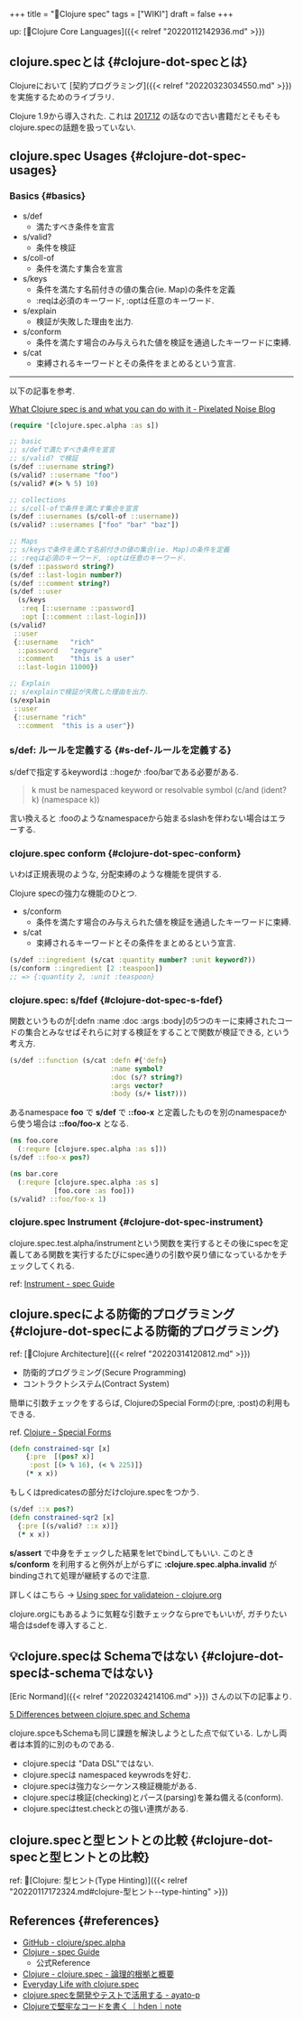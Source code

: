 +++
title = "📝Clojure spec"
tags = ["WIKI"]
draft = false
+++

up: [📂Clojure Core Languages]({{< relref "20220112142936.md" >}})


## clojure.specとは {#clojure-dot-specとは}

Clojureにおいて [契約プログラミング]({{< relref "20220323034550.md" >}}) を実施するためのライブラリ.

Clojure 1.9から導入された.
これは [2017.12](https://clojure.org/news/2017/12/08/clojure19) の話なので古い書籍だとそもそもclojure.specの話題を扱っていない.


## clojure.spec Usages {#clojure-dot-spec-usages}


### Basics {#basics}

-   s/def
    -   満たすべき条件を宣言
-   s/valid?
    -   条件を検証
-   s/coll-of
    -   条件を満たす集合を宣言
-   s/keys
    -   条件を満たす名前付きの値の集合(ie. Map)の条件を定義
    -   :reqは必須のキーワード, :optは任意のキーワード.
-   s/explain
    -   検証が失敗した理由を出力.
-   s/conform
    -   条件を満たす場合のみ与えられた値を検証を通過したキーワードに束縛.
-   s/cat
    -   束縛されるキーワードとその条件をまとめるという宣言.

---

以下の記事を参考.

[What Clojure spec is and what you can do with it - Pixelated Noise Blog](https://www.pixelated-noise.com/blog/2020/09/10/what-spec-is/)

```clojure
(require '[clojure.spec.alpha :as s])

;; basic
;; s/defで満たすべき条件を宣言
;; s/valid? で検証
(s/def ::username string?)
(s/valid? ::username "foo")
(s/valid? #(> % 5) 10)

;; collections
;; s/coll-ofで条件を満たす集合を宣言
(s/def ::usernames (s/coll-of ::username))
(s/valid? ::usernames ["foo" "bar" "baz"])

;; Maps
;; s/keysで条件を満たす名前付きの値の集合(ie. Map)の条件を定義
;; :reqは必須のキーワード, :optは任意のキーワード.
(s/def ::password string?)
(s/def ::last-login number?)
(s/def ::comment string?)
(s/def ::user
  (s/keys
   :req [::username ::password]
   :opt [::comment ::last-login]))
(s/valid?
 ::user
 {::username   "rich"
  ::password   "zegure"
  ::comment    "this is a user"
  ::last-login 11000})

;; Explain
;; s/explainで検証が失敗した理由を出力.
(s/explain
 ::user
 {::username "rich"
  ::comment  "this is a user"})
```


### s/def: ルールを定義する {#s-def-ルールを定義する}

s/defで指定するkeywordは ::hogeか :foo/barである必要がある.

> k must be namespaced keyword or resolvable symbol (c/and (ident? k) (namespace k))

言い換えると :fooのようなnamespaceから始まるslashを伴わない場合はエラーする.


### clojure.spec conform {#clojure-dot-spec-conform}

いわば正規表現のような, 分配束縛のような機能を提供する.

Clojure specの強力な機能のひとつ.

-   s/conform
    -   条件を満たす場合のみ与えられた値を検証を通過したキーワードに束縛.
-   s/cat
    -   束縛されるキーワードとその条件をまとめるという宣言.

<!--listend-->

```clojure
(s/def ::ingredient (s/cat :quantity number? :unit keyword?))
(s/conform ::ingredient [2 :teaspoon])
;; => {:quantity 2, :unit :teaspoon}
```


### clojure.spec: s/fdef {#clojure-dot-spec-s-fdef}

関数というものが[:defn :name :doc :args :body]の5つのキーに束縛されたコードの集合とみなせばそれらに対する検証をすることで関数が検証できる, という考え方.

```clojure
(s/def ::function (s/cat :defn #{'defn}
                         :name symbol?
                         :doc (s/? string?)
                         :args vector?
                         :body (s/+ list?)))
```

あるnamespace **foo** で **s/def** で **::foo-x** と定義したものを別のnamespaceから使う場合は **::foo/foo-x** となる.

```clojure
(ns foo.core
  (:requre [clojure.spec.alpha :as s]))
(s/def ::foo-x pos?)

(ns bar.core
  (:requre [clojure.spec.alpha :as s]
           [foo.core :as foo]))
(s/valid? ::foo/foo-x 1)
```


### clojure.spec Instrument {#clojure-dot-spec-instrument}

clojure.spec.test.alpha/instrumentという関数を実行するとその後にspecを定義してある関数を実行するたびにspec通りの引数や戻り値になっているかをチェックしてくれる.

ref: [Instrument - spec Guide](https://clojure.org/guides/spec#_instrumentation)


## clojure.specによる防衛的プログラミング {#clojure-dot-specによる防衛的プログラミング}

ref: [📝Clojure Architecture]({{< relref "20220314120812.md" >}})

-   防衛的プログラミング(Secure Programming)
-   コントラクトシステム(Contract System)

簡単に引数チェックをするらば, ClojureのSpecial Formの(:pre, :post)の利用もできる.

ref. [Clojure - Special Forms](https://clojure.org/reference/special_forms#_fn_name_param_condition_map_expr_2)

```clojure
(defn constrained-sqr [x]
    {:pre  [(pos? x)]
     :post [(> % 16), (< % 225)]}
    (* x x))
```

もしくはpredicatesの部分だけclojure.specをつかう.

```clojure
(s/def ::x pos?)
(defn constrained-sqr2 [x]
  {:pre [(s/valid? ::x x)]}
  (* x x))
```

**s/assert** で中身をチェックした結果をletでbindしてもいい. このとき **s/conform** を利用すると例外が上がらずに **:clojure.spec.alpha.invalid** がbindingされて処理が継続するので注意.

詳しくはこちら -> [Using spec for validateion - clojure.org](https://clojure.org/guides/spec#_using_spec_for_validation)

clojure.orgにもあるように気軽な引数チェックならpreでもいいが, ガチりたい場合はsdefを導入すること.


## 💡clojure.specは Schemaではない {#clojure-dot-specは-schemaではない}

[Eric Normand]({{< relref "20220324214106.md" >}}) さんの以下の記事より.

[5 Differences between clojure.spec and Schema](https://ericnormand.me/mini-guide/clojure-spec-vs-schema)

clojure.spceもSchemaも同じ課題を解決しようとした点で似ている.
しかし両者は本質的に別のものである.

-   clojure.specは "Data DSL"ではない.
-   clojure.specは namespaced keywrodsを好む.
-   clojure.specは強力なシーケンス検証機能がある.
-   clojure.specは検証(checking)とパース(parsing)を兼ね備える(conform).
-   clojure.specはtest.checkとの強い連携がある.


## clojure.specと型ヒントとの比較 {#clojure-dot-specと型ヒントとの比較}

ref: 📝[Clojure: 型ヒント(Type Hinting)]({{< relref "20220117172324.md#clojure-型ヒント--type-hinting" >}})


## References {#references}

-   [GitHub - clojure/spec.alpha](https://github.com/clojure/spec.alpha)
-   [Clojure - spec Guide](https://clojure.org/guides/spec)
    -   公式Reference
-   [Clojure - clojure.spec - 論理的根拠と概要](https://japan-clojurians.github.io/clojure-site-ja/about/spec.html)
-   [Everyday Life with clojure.spec](https://www.slideshare.net/KentOhashi/everydaylifewithclojurespec)
-   [clojure.specを開発やテストで活用する - ayato-p](https://scrapbox.io/ayato-p/clojure.spec%E3%82%92%E9%96%8B%E7%99%BA%E3%82%84%E3%83%86%E3%82%B9%E3%83%88%E3%81%A7%E6%B4%BB%E7%94%A8%E3%81%99%E3%82%8B)
-   [Clojureで堅牢なコードを書く ｜hden｜note](https://note.com/hden/n/n708bae6cbdc6)
